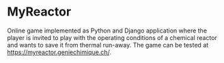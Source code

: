 # MyReactor

Online game implemented as Python and Django application where the player is invited to play with the operating conditions of a chemical reactor and wants to save it from thermal run-away. The game can be tested at https://myreactor.geniechimique.ch/.
